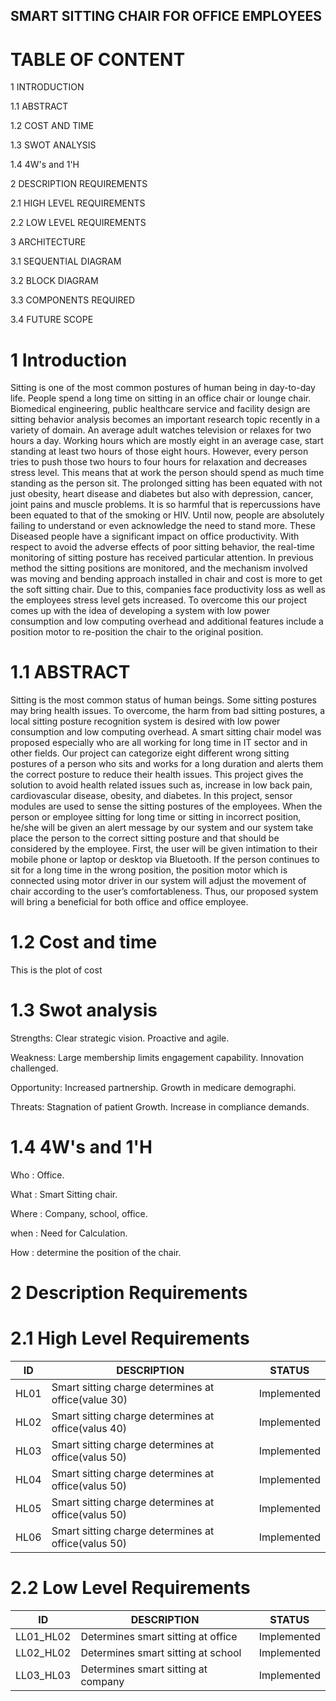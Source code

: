 ## SMART SITTING CHAIR FOR OFFICE EMPLOYEES

# TABLE OF CONTENT

1 INTRODUCTION

1.1 ABSTRACT

1.2 COST AND TIME 

1.3 SWOT ANALYSIS

1.4 4W's and 1'H

2 DESCRIPTION REQUIREMENTS 

2.1 HIGH LEVEL REQUIREMENTS

2.2 LOW LEVEL REQUIREMENTS

3 ARCHITECTURE

3.1 SEQUENTIAL DIAGRAM

3.2 BLOCK DIAGRAM

3.3 COMPONENTS REQUIRED

3.4 FUTURE SCOPE

# 1 Introduction
Sitting is one of the most common postures of human being in day-to-day life.
People spend a long time on sitting in an office chair or lounge chair. Biomedical
engineering, public healthcare service and facility design are sitting behavior analysis
becomes an important research topic recently in a variety of
domain. An average adult watches television or relaxes for two hours a day. Working
hours which are mostly eight in an average case, start standing at least two hours of
those eight hours. However, every person tries to push those two hours to four hours
for relaxation and decreases stress level. This means that at work the person should
spend as much time standing as the person sit. The prolonged sitting has been equated
with not just obesity, heart disease and diabetes but also with depression, cancer, joint
pains and muscle problems. It is so harmful that is repercussions have been equated to
that of the smoking or HIV.
Until now, people are absolutely failing to understand or even acknowledge the
need to stand more. These Diseased people have a significant impact on office
productivity. With respect to avoid the adverse effects of poor sitting behavior, the
real-time monitoring of sitting posture has received particular attention.
In previous method the sitting positions are monitored, and the mechanism
involved was moving and bending approach installed in chair and cost is more to get
the soft sitting chair. Due to this, companies face productivity loss as well as the
employees stress level gets increased. To overcome this our project comes up with the
idea of developing a system with low power consumption and low computing overhead
and additional features include a position motor to re-position the chair to the original
position.

# 1.1 ABSTRACT 
Sitting is the most common status of human beings. Some sitting postures may bring
health issues. To overcome, the harm from bad sitting postures, a local sitting posture
recognition system is desired with low power consumption and low computing
overhead. A smart sitting chair model was proposed especially who are all working for
long time in IT sector and in other fields. Our project can categorize eight different
wrong sitting postures of a person who sits and works for a long duration and alerts
them the correct posture to reduce their health issues. This project gives the solution to
avoid health related issues such as, increase in low back pain, cardiovascular disease,
obesity, and diabetes. In this project, sensor modules are used to sense the sitting
postures of the employees. When the person or employee sitting for long time or sitting
in incorrect position, he/she will be given an alert message by our system and our system
take place the person to the correct sitting posture and that should be considered by the
employee. First, the user will be given intimation to their mobile phone or laptop or
desktop via Bluetooth. If the person continues to sit for a long time in the wrong
position, the position motor which is connected using motor driver in our system will
adjust the movement of chair according to the user’s comfortableness. Thus, our
proposed system will bring a beneficial for both office and office employee.

# 1.2 Cost and time

This is the plot of cost

# 1.3 Swot analysis

Strengths:
Clear strategic vision.
Proactive and agile.

Weakness:
Large membership limits engagement capability.
Innovation challenged.
 
Opportunity:
Increased partnership.
Growth in medicare demographi.

Threats:
Stagnation of patient Growth.
Increase in compliance demands.

# 1.4 4W's and 1'H
 Who : Office.

 What : Smart Sitting chair.

 Where : Company, school, office.

 when : Need for Calculation.

 How : determine the position of the chair.

#  2 Description Requirements

# 2.1 High Level Requirements
|**ID**|**DESCRIPTION**|**STATUS**| 
|----|----|----|
|HL01| Smart sitting charge determines at office(value 30)| Implemented
|HL02| Smart sitting charge determines at office(valus 40)| Implemented
|HL03| Smart sitting charge determines at office(valus 50)| Implemented        
|HL04| Smart sitting charge determines at office(valus 50)| Implemented
|HL05| Smart sitting charge determines at office(valus 50)| Implemented 
|HL06| Smart sitting charge determines at office(valus 50)| Implemented  
     
# 2.2 Low Level Requirements
|**ID**|**DESCRIPTION**|**STATUS**|
|---|---|---|
|LL01_HL02| Determines smart sitting at office|  Implemented
|LL02_HL02| Determines smart sitting at school|  Implemented        
|LL03_HL03| Determines smart sitting at company| Implemented
